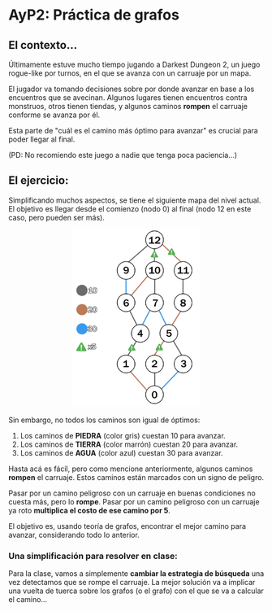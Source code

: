 # AyP2: Práctica de grafos

## El contexto...

Últimamente estuve mucho tiempo jugando a Darkest Dungeon 2, un juego rogue-like por turnos, en el que se avanza con un
carruaje por un mapa.

El jugador va tomando decisiones sobre por donde avanzar en base a los encuentros que se avecinan. Algunos lugares
tienen encuentros contra monstruos, otros tienen tiendas, y algunos caminos **rompen** el carruaje conforme se avanza
por él.

Esta parte de "cuál es el camino más óptimo para avanzar" es crucial para poder llegar al final.

(PD: No recomiendo este juego a nadie que tenga poca paciencia...)

## El ejercicio:

Simplificando muchos aspectos, se tiene el siguiente mapa del nivel actual. El objetivo es llegar desde el comienzo
(nodo 0) al final (nodo 12 en este caso, pero pueden ser más).

<p align="center">
  <img width="50%" height="50%" src="images/Mapa.png" alt="Mapa">
</p>

Sin embargo, no todos los caminos son igual de óptimos:

1. Los caminos de **PIEDRA** (color gris) cuestan 10 para avanzar.
2. Los caminos de **TIERRA** (color marrón) cuestan 20 para avanzar.
3. Los caminos de **AGUA** (color azul) cuestan 30 para avanzar.

Hasta acá es fácil, pero como mencione anteriormente, algunos caminos **rompen** el carruaje. Estos caminos están
marcados con un signo de peligro.

Pasar por un camino peligroso con un carruaje en buenas condiciones no cuesta más, pero lo **rompe**. Pasar por un
camino peligroso con un carruaje ya roto **multiplica el costo de ese camino por 5**.

El objetivo es, usando teoría de grafos, encontrar el mejor camino para avanzar, considerando todo lo anterior.

### Una simplificación para resolver en clase:

Para la clase, vamos a simplemente **cambiar la estrategia de búsqueda** una vez detectamos que se rompe el carruaje.
La mejor solución va a implicar una vuelta de tuerca sobre los grafos (o el grafo) con el que se va a calcular el
camino...